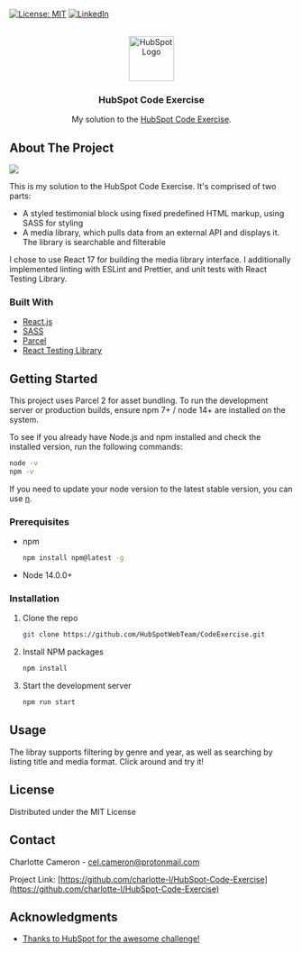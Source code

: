 [![License: MIT](https://img.shields.io/badge/License-MIT-yellow.svg)](https://opensource.org/licenses/MIT)
[![LinkedIn](https://img.shields.io/badge/-LinkedIn-black.svg?logo=linkedin&colorB=555)](https://linkedin.com/in/charlotte-cameron-dev)

<!-- PROJECT LOGO -->
<br />
<div align="center">
  <a href="https://github.com/charlotte-l/HubSpot-Code-Exercise">
    <img src="https://upload.wikimedia.org/wikipedia/commons/3/3f/HubSpot_Logo.svg" alt="HubSpot Logo" width="80">
  </a>

<h3 align="center">HubSpot Code Exercise</h3>

  <p align="center">
    My solution to the <a href="https://github.com/HubSpotWebTeam/CodeExercise">HubSpot Code Exercise</a>.
    <br />
    <!-- <a href="https://github.com/github_username/repo_name">View Demo</a> -->
  </p>
</div>

<!-- ABOUT THE PROJECT -->
## About The Project

[<img src="/exercise-2.gif">](https://github.com/charlotte-l/HubSpot-Code-Exercise)

This is my solution to the HubSpot Code Exercise. It's comprised of two parts:

* A styled testimonial block using fixed predefined HTML markup, using SASS for styling
* A media library, which pulls data from an external API and displays it. The library is searchable and filterable

I chose to use React 17 for building the media library interface. I additionally implemented linting with ESLint and Prettier, and unit tests with React Testing Library.



### Built With

* [React.js](https://reactjs.org/)
* [SASS](https://sass-lang.com/)
* [Parcel](https://parceljs.org/)
* [React Testing Library](https://github.com/testing-library/react-testing-library)



<!-- GETTING STARTED -->
## Getting Started

This project uses Parcel 2 for asset bundling. To run the development server or production builds, ensure npm 7+ / node 14+ are installed on the system.

To see if you already have Node.js and npm installed and check the installed version, run the following commands:

```sh
node -v
npm -v
```

If you need to update your node version to the latest stable version, you can use [n](https://www.npmjs.com/package/n).


### Prerequisites

* npm
  ```sh
  npm install npm@latest -g
  ```
* Node 14.0.0+

### Installation

1. Clone the repo
   ```sh
   git clone https://github.com/HubSpotWebTeam/CodeExercise.git
   ```
2. Install NPM packages
   ```sh
   npm install
   ```
3. Start the development server
   ```sh
   npm run start
   ```



<!-- USAGE EXAMPLES -->
## Usage

The libray supports filtering by genre and year, as well as searching by listing title and media format. Click around and try it!



<!-- LICENSE -->
## License

Distributed under the MIT License



<!-- CONTACT -->
## Contact

Charlotte Cameron - cel.cameron@protonmail.com

Project Link: [https://github.com/charlotte-l/HubSpot-Code-Exercise](https://github.com/charlotte-l/HubSpot-Code-Exercise)



<!-- ACKNOWLEDGMENTS -->
## Acknowledgments

* [Thanks to HubSpot for the awesome challenge!](https://hubspot.com/)

